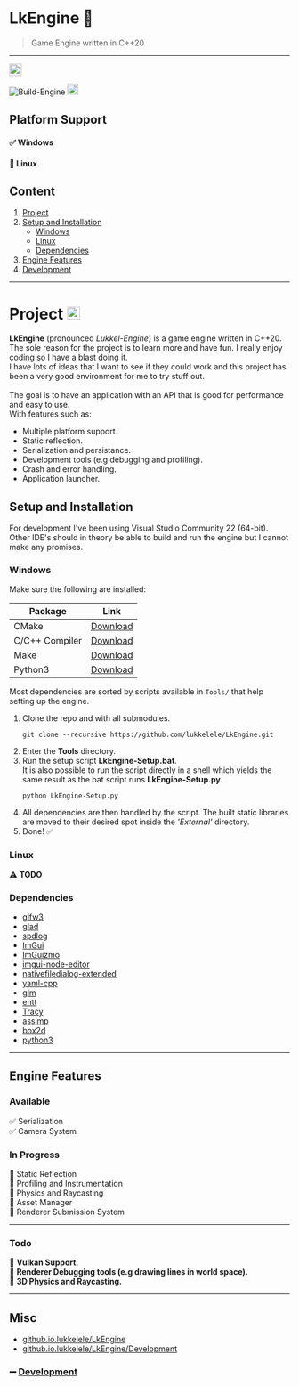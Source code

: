 # LkEngine :shaved_ice: 
> Game Engine written in C++20<br>

---

<img height="22" alt="VersionBadge" src="https://img.shields.io/badge/LkEngine-v0.1.2--alpha-blue">

![Build-Engine](https://github.com/lukkelele/LkEngine/actions/workflows/Build-Engine.yml/badge.svg)
<img height="20" alt="Endpoint Badge" src="https://img.shields.io/endpoint?url=https%3A%2F%2Flukkelele.github.io%2FLkEngine%2FTestResults%2FCoreTests%2FCoreTests-Badge.json&style=plastic&label=Core-Tests">

## Platform Support
#### :white_check_mark: Windows<br>
#### :black_square_button: Linux <br>

## Content
1. [Project](#project)
2. [Setup and Installation](#Setup-and-Installation)
    - [Windows](#Platform-Windows)
	- [Linux](#Platform-Linux)
	- [Dependencies](#Engine-Dependencies)
3. [Engine Features](#Engine-Features)
4. [Development](#Engine-Development)

---

# Project <a id="Project"></a> <a href="https://lukkelele.github.io/LkEngine" target="_blank"> <img height="23" alt="github.io.LkEngine" src="https://img.shields.io/badge/github.io-LkEngine-darkgray">
</a>

**LkEngine** (pronounced *Lukkel-Engine*) is a game engine written in C\++20. <br>
The sole reason for the project is to learn more and have fun. I really enjoy coding so I have a blast doing it.<br>
I have lots of ideas that I want to see if they could work and this project has been a very good environment for me to try stuff out.
<br>
<br>
The goal is to have an application with an API that is good for performance and easy to use.<br>
With features such as:
- Multiple platform support.
- Static reflection.
- Serialization and persistance.
- Development tools (e.g debugging and profiling).
- Crash and error handling.
- Application launcher.

## Setup and Installation <a id="Setup-and-Installation"></a>
For development I've been using Visual Studio Community 22 (64-bit).<br>
Other IDE's should in theory be able to build and run the engine but I cannot make any promises.

### Windows <a id="Platform-Windows"></a>
Make sure the following are installed:

| Package | Link                          |
|----------------|--------------------------------------------|
| CMake | [Download](https://cmake.org/download/) |
| C/C++ Compiler | [Download](https://visualstudio.microsoft.com/vs/features/cplusplus/) |
| Make | [Download](https://gnuwin32.sourceforge.net/packages/make.htm) |
| Python3 | [Download](https://www.python.org/downloads/windows/) |

Most dependencies are sorted by scripts available in `Tools/` that help setting up the engine.


1. Clone the repo and with all submodules.<br>
    ```shell
	git clone --recursive https://github.com/lukkelele/LkEngine.git
	```
2. Enter the **Tools** directory.<br>
3. Run the setup script **LkEngine-Setup.bat**.<br>
   It is also possible to run the script directly in a shell which yields the same result as the bat script runs **LkEngine-Setup.py**.
	```shell
	python LkEngine-Setup.py
    ```
4. All dependencies are then handled by the script. The built static libraries are moved to their desired spot inside the _'External'_ directory. 
5. Done! :white_check_mark:

### Linux <a id="Platform-Linux"></a>
:warning: **TODO**

### Dependencies <a id="Engine-Dependencies"></a>
- [glfw3](https://github.com/glfw/glfw)
- [glad](https://github.com/Dav1dde/glad)
- [spdlog](https://github.com/gabime/spdlog)
- [ImGui](https://github.com/ocornut/imgui)
- [ImGuizmo](https://github.com/CedricGuillemet/ImGuizmo)
- [imgui-node-editor](https://github.com/thedmd/imgui-node-editor)
- [nativefiledialog-extended](https://github.com/btzy/nativefiledialog-extended)
- [yaml-cpp](https://github.com/jbeder/yaml-cpp)
- [glm](https://github.com/g-truc/glm)
- [entt](https://github.com/skypjack/entt)
- [Tracy](https://github.com/wolfpld/tracy)
- [assimp](https://github.com/assimp/assimp)
- [box2d](https://github.com/erincatto/box2d)
- [python3](https://www.python.org/downloads/)

---

## Engine Features <a id="Engine-Features"></a>

### Available
:white_check_mark: Serialization<br>
:white_check_mark: Camera System<br>

### In Progress
:black_square_button: Static Reflection<br>
:black_square_button: Profiling and Instrumentation<br>
:black_square_button: Physics and Raycasting<br>
:black_square_button: Asset Manager<br>
:black_square_button: Renderer Submission System<br>

---

### Todo
:small_blue_diamond: **Vulkan Support.**<br>
:small_blue_diamond: **Renderer Debugging tools (e.g drawing lines in world space).**<br>
:small_blue_diamond: **3D Physics and Raycasting.**<br>

<!------------------------------------------------------------>

---

## Misc


* [github.io.lukkelele/LkEngine](https://lukkelele.github.io/LkEngine/) <br>
* [github.io.lukkelele/LkEngine/Development](https://github.com/lukkelele/LkEngine/blob/gh-pages/Development.md)

### :heavy_minus_sign: [Development](Docs/Development.md) <a id="Engine-Development"></a>
